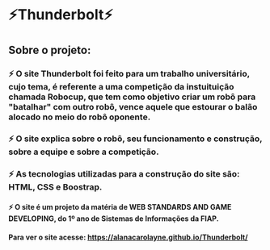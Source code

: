 # ⚡Thunderbolt⚡

## Sobre o projeto:

### ⚡ O site Thunderbolt foi feito para um trabalho universitário, cujo tema, é referente a uma competição da instuituição chamada Robocup, que tem como objetivo criar um robô para "batalhar" com outro robô, vence aquele que estourar o balão alocado no meio do robô oponente.
### ⚡ O site explica sobre o robô, seu funcionamento e construção, sobre a equipe e sobre a competição.
### ⚡ As tecnologias utilizadas para a construção do site são: HTML, CSS e Boostrap.

#### ⚡ O site é um projeto da matéria de WEB STANDARDS AND GAME DEVELOPING, do 1º ano de Sistemas de Informações da FIAP.
#### Para ver o site acesse: https://alanacarolayne.github.io/Thunderbolt/
